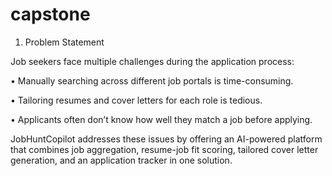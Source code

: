 # capstone
1. Problem Statement 

Job seekers face multiple challenges during the application process: 

• Manually searching across different job portals is time-consuming. 

• Tailoring resumes and cover letters for each role is tedious. 

• Applicants often don’t know how well they match a job before applying. 

JobHuntCopilot addresses these issues by offering an AI-powered platform that combines job aggregation, resume-job fit scoring, tailored cover letter generation, and an application tracker in one solution. 
